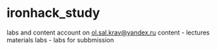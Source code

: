 # ironhack_study
labs and content
account on ol.sal.krav@yandex.ru
content - lectures materials
labs - labs for subbmission